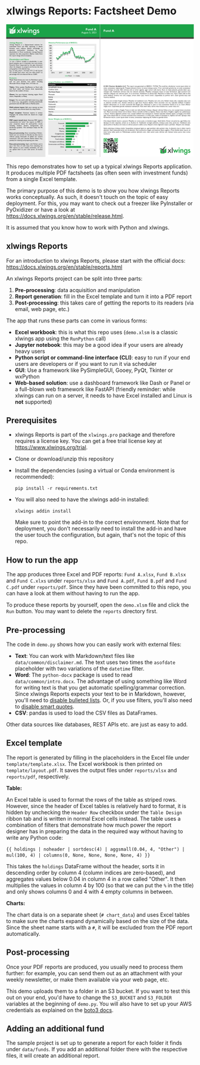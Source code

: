 # xlwings Reports: Factsheet Demo

![](factsheet_screenshot.png)

This repo demonstrates how to set up a typical xlwings Reports application. It produces multiple PDF factsheets (as often seen with investment funds) from a single Excel template.

The primary purpose of this demo is to show you how xlwings Reports works conceptually. As such, it doesn't touch on the topic of easy deployment. For this, you may want to check out a freezer like PyInstaller or PyOxidizer or have a look at https://docs.xlwings.org/en/stable/release.html.

It is assumed that you know how to work with Python and xlwings.

## xlwings Reports

For an introduction to xlwings Reports, please start with the official docs: https://docs.xlwings.org/en/stable/reports.html

An xlwings Reports project can be split into three parts:

1. **Pre-processing**: data acquisition and manipulation
2. **Report generation**: fill in the Excel template and turn it into a PDF report
3. **Post-processing**: this takes care of getting the reports to its readers (via email, web page, etc.)

The app that runs these parts can come in various forms:

* **Excel workbook**: this is what this repo uses (`demo.xlsm` is a classic xlwings app using the `RunPython` call)
* **Jupyter notebook**: this may be a good idea if your users are already heavy users
* **Python script or command-line interface (CLI)**: easy to run if your end users are developers or if you want to run it via scheduler
* **GUI**: Use a framework like PySimpleGUI, Gooey, PyQt, Tkinter or wxPython
* **Web-based solution**: use a dashboard framework like Dash or Panel or a full-blown web framework like FastAPI (friendly reminder: while xlwings can run on a server, it needs to have Excel installed and Linux is **not** supported)

## Prerequisites

* xlwings Reports is part of the `xlwings.pro` package and therefore requires a license key. You can get a free trial license key at https://www.xlwings.org/trial.

* Clone or download/unzip this repository

* Install the dependencies (using a virtual or Conda environment is recommended):

  ```
  pip install -r requirements.txt
  ```

* You will also need to have the xlwings add-in installed:

  ```
  xlwings addin install
  ```

  Make sure to point the add-in to the correct environment. Note that for deployment, you don't necessarily need to install the add-in and have the user touch the configuration, but again, that's not the topic of this repo.

## How to run the app

The app produces three Excel and PDF reports: `Fund A.xlsx`, `Fund B.xlsx` and `Fund C.xlxs` under `reports/xlsx` and `Fund A.pdf`, `Fund B.pdf` and `Fund C.pdf` under `reports/pdf`. Since they have been committed to this repo, you can have a look at them without having to run the app.

To produce these reports by yourself, open the `demo.xlsm` file and click the `Run` button. You may want to delete the `reports` directory first.

## Pre-processing

The code in `demo.py` shows how you can easily work with external files:

* **Text**: You can work with Markdown/text files like `data/common/disclaimer.md`. The text uses two times the `asofdate` placeholder with two variations of the `datetime` filter.
* **Word**: The `python-docx` package is used to read `data/common/intro.docx`. The advantage of using something like Word for writing text is that you get automatic spelling/grammar correction. Since xlwings Reports expects your text to be in Markdown, however, you'll need to [disable bulleted lists](https://support.microsoft.com/en-us/office/turn-on-or-off-automatic-bullets-or-numbering-ac3d9d00-0bb6-4421-92a6-f73e564ce71e). Or, if you use filters, you'll also need to [disable smart quotes](https://support.microsoft.com/en-us/office/smart-quotes-in-word-702fc92e-b723-4e3d-b2cc-71dedaf2f343). 
* **CSV**: pandas is used to load the CSV files as DataFrames.

Other data sources like databases, REST APIs etc. are just as easy to add.

## Excel template

The report is generated by filling in the placeholders in the Excel file under `template/template.xlsx`. The Excel workbook is then printed on `template/layout.pdf`. It saves the output files under `reports/xlsx` and `reports/pdf`, respectively.

**Table:**

An Excel table is used to format the rows of the table as striped rows. However, since the header of Excel tables is relatively hard to format, it is hidden by unchecking the `Header Row` checkbox under the `Table Design` ribbon tab and is written in normal Excel cells instead. The table uses a combination of filters that demonstrate how much power the report designer has in preparing the data in the required way without having to write any Python code:

```
{{ holdings | noheader | sortdesc(4) | aggsmall(0.04, 4, "Other") | mul(100, 4) | columns(0, None, None, None, None, 4) }}
```

This takes the `holdings` DataFrame without the header, sorts it in descending order by column 4 (column indices are zero-based), and aggregates values below 0.04 in column 4 in a row called "Other". It then multiplies the values in column 4 by 100 (so that we can put the `%` in the title) and only shows columns 0 and 4 with 4 empty columns in between.

**Charts:**

The chart data is on a separate sheet (`# chart_data`) and uses Excel tables to make sure the charts expand dynamically based on the size of the data. Since the sheet name starts with a `#`, it will be excluded from the PDF report automatically.

## Post-processing

Once your PDF reports are produced, you usually need to process them further: for example, you can send them out as an attachment with your weekly newsletter, or make them available via your web page, etc.

This demo uploads them to a folder in an S3 bucket. If you want to test this out on your end, you'd have to change the `S3_BUCKET` and `S3_FOLDER` variables at the beginning of `demo.py`. You will also have to set up your AWS credentials as explained on the [boto3 docs](https://boto3.amazonaws.com/v1/documentation/api/latest/guide/quickstart.html#configuration).

## Adding an additional fund

The sample project is set up to generate a report for each folder it finds under `data/funds`. If you add an additional folder there with the respective files, it will create an additional report.

